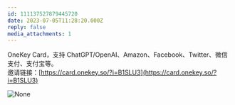 ```yaml
---
id: 111137527879445720
date: 2023-07-05T11:28:20.000Z
reply: false
media_attachments: 1
---
```


OneKey Card，支持 ChatGPT/OpenAI、Amazon、Facebook、Twitter、微信支付、支付宝等。  
邀请链接：[https://card.onekey.so/?i=B1SLU3](https://card.onekey.so/?i=B1SLU3)

![None](https://files.e5n.cc/media_attachments/files/111/219/253/415/845/212/original/8226ea69f9c8a0b7.webp)
